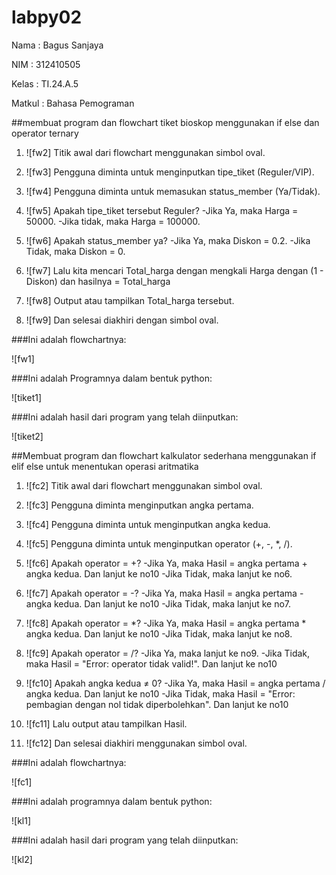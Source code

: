 # labpy02
Nama    : Bagus Sanjaya

NIM     : 312410505

Kelas   : TI.24.A.5

Matkul  : Bahasa Pemograman

##membuat program dan flowchart tiket bioskop menggunakan if else dan operator ternary

1. !<gambar>[fw2]
Titik awal dari flowchart menggunakan simbol oval.

2. !<gambar>[fw3]
Pengguna diminta untuk menginputkan tipe_tiket (Reguler/VIP).

3. !<gambar>[fw4]
Pengguna diminta untuk memasukan status_member (Ya/Tidak).

4. !<gambar>[fw5]
Apakah tipe_tiket tersebut Reguler?
-Jika Ya, maka Harga = 50000.
-Jika tidak, maka Harga = 100000.

5. !<gambar>[fw6]
Apakah status_member ya?
-Jika Ya, maka Diskon = 0.2.
-Jika Tidak, maka Diskon = 0.

6. !<gambar>[fw7]
Lalu kita mencari Total_harga dengan mengkali Harga dengan (1 - Diskon) dan hasilnya = Total_harga

7. !<gambar>[fw8]
Output atau tampilkan Total_harga tersebut.

8. !<gambar>[fw9]
Dan selesai diakhiri dengan simbol oval.

###Ini adalah flowchartnya:

!<gambar>[fw1]

###Ini adalah Programnya dalam bentuk python:

!<gambar>[tiket1]

###Ini adalah hasil dari program yang telah diinputkan:

!<gambar>[tiket2]

##Membuat program dan flowchart kalkulator sederhana menggunakan if elif else untuk menentukan operasi aritmatika

1. !<gambar>[fc2]
Titik awal dari flowchart menggunakan simbol oval.

2. !<gambar>[fc3]
Pengguna diminta menginputkan angka pertama.

3. !<gambar>[fc4]
Pengguna diminta untuk menginputkan angka kedua.

4. !<gambar>[fc5]
Pengguna diminta untuk menginputkan operator (+, -, *, /).

5. !<gambar>[fc6]
Apakah operator = +?
-Jika Ya, maka Hasil = angka pertama + angka kedua. Dan lanjut ke no10
-Jika Tidak, maka lanjut ke no6.

6. !<gambar>[fc7]
Apakah operator = -?
-Jika Ya, maka Hasil = angka pertama - angka kedua. Dan lanjut ke no10
-Jika Tidak, maka lanjut ke no7.

7. !<gambar>[fc8]
Apakah operator = *?
-Jika Ya, maka Hasil = angka pertama * angka kedua. Dan lanjut ke no10
-Jika Tidak, maka lanjut ke no8.

8. !<gambar>[fc9]
Apakah operator = /?
-Jika Ya, maka lanjut ke no9.
-Jika Tidak, maka Hasil = "Error: operator tidak valid!". Dan lanjut ke no10

9. !<gambar>[fc10]
Apakah angka kedua ≠ 0?
-Jika Ya, maka Hasil = angka pertama / angka kedua. Dan lanjut ke no10
-Jika Tidak, maka Hasil = "Error: pembagian dengan nol tidak diperbolehkan". Dan lanjut ke no10

10. !<gambar>[fc11]
Lalu output atau tampilkan Hasil.

11. !<gambar>[fc12]
Dan selesai diakhiri menggunakan simbol oval.

###Ini adalah flowchartnya:

!<gambar>[fc1]

###Ini adalah programnya dalam bentuk python:

!<gambar>[kl1]

###Ini adalah hasil dari program yang telah diinputkan:

!<gambar>[kl2]
